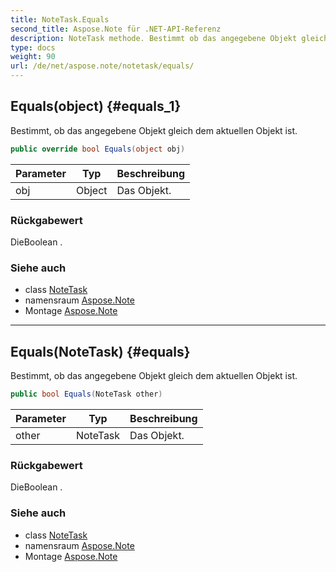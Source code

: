 ```yaml
---
title: NoteTask.Equals
second_title: Aspose.Note für .NET-API-Referenz
description: NoteTask methode. Bestimmt ob das angegebene Objekt gleich dem aktuellen Objekt ist.
type: docs
weight: 90
url: /de/net/aspose.note/notetask/equals/
---
```

## Equals(object) {#equals_1}

Bestimmt, ob das angegebene Objekt gleich dem aktuellen Objekt ist.

```csharp
public override bool Equals(object obj)
```

| Parameter | Typ | Beschreibung |
| --- | --- | --- |
| obj | Object | Das Objekt. |

### Rückgabewert

DieBoolean .

### Siehe auch

* class [NoteTask](../)
* namensraum [Aspose.Note](../../notetask/)
* Montage [Aspose.Note](../../../)

---

## Equals(NoteTask) {#equals}

Bestimmt, ob das angegebene Objekt gleich dem aktuellen Objekt ist.

```csharp
public bool Equals(NoteTask other)
```

| Parameter | Typ | Beschreibung |
| --- | --- | --- |
| other | NoteTask | Das Objekt. |

### Rückgabewert

DieBoolean .

### Siehe auch

* class [NoteTask](../)
* namensraum [Aspose.Note](../../notetask/)
* Montage [Aspose.Note](../../../)


